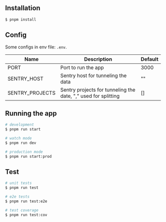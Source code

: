 ## Installation

```bash
$ pnpm install
```

## Config

Some configs in env file: `.env`.

| Name            | Description                                                    | Default |
| --------------- | -------------------------------------------------------------- | ------- |
| PORT            | Port to run the app                                            | 3000    |
| SENTRY_HOST     | Sentry host for tunneling the data                             | ""      |
| SENTRY_PROJECTS | Sentry projects for tunneling the date, "," used for splitting | []      |

## Running the app

```bash
# development
$ pnpm run start

# watch mode
$ pnpm run dev

# production mode
$ pnpm run start:prod
```

## Test

```bash
# unit tests
$ pnpm run test

# e2e tests
$ pnpm run test:e2e

# test coverage
$ pnpm run test:cov
```
